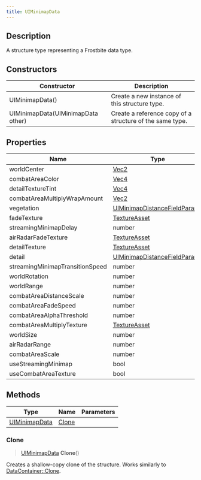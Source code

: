 ```yaml
---
title: UIMinimapData
---
```

## Description

A structure type representing a Frostbite data type.

## Constructors

| Constructor                        | Description                                              |
| ---------------------------------- | -------------------------------------------------------- |
| UIMinimapData()                    | Create a new instance of this structure type.            |
| UIMinimapData(UIMinimapData other) | Create a reference copy of a structure of the same type. |

## Properties

| Name                            | Type                                                         | Description |
| ------------------------------- | ------------------------------------------------------------ | ----------- |
| worldCenter                     | [Vec2](/vext/ref/shared/class/vec2)                            |             |
| combatAreaColor                 | [Vec4](/vext/ref/shared/class/vec4)                            |             |
| detailTextureTint               | [Vec4](/vext/ref/shared/class/vec4)                            |             |
| combatAreaMultiplyWrapAmount    | [Vec2](/vext/ref/shared/class/vec2)                            |             |
| vegetation                      | [UIMinimapDistanceFieldParams](/vext/ref/fb/uiminimapdistancefieldparams/) |             |
| fadeTexture                     | [TextureAsset](/vext/ref/fb/textureasset/)                                 |             |
| streamingMinimapDelay           | number                                                       |             |
| airRadarFadeTexture             | [TextureAsset](/vext/ref/fb/textureasset/)                                 |             |
| detailTexture                   | [TextureAsset](/vext/ref/fb/textureasset/)                                 |             |
| detail                          | [UIMinimapDistanceFieldParams](/vext/ref/fb/uiminimapdistancefieldparams/) |             |
| streamingMinimapTransitionSpeed | number                                                       |             |
| worldRotation                   | number                                                       |             |
| worldRange                      | number                                                       |             |
| combatAreaDistanceScale         | number                                                       |             |
| combatAreaFadeSpeed             | number                                                       |             |
| combatAreaAlphaThreshold        | number                                                       |             |
| combatAreaMultiplyTexture       | [TextureAsset](/vext/ref/fb/textureasset/)                                 |             |
| worldSize                       | number                                                       |             |
| airRadarRange                   | number                                                       |             |
| combatAreaScale                 | number                                                       |             |
| useStreamingMinimap             | bool                                                         |             |
| useCombatAreaTexture            | bool                                                         |             |

## Methods

| Type                           | Name            | Parameters |
| ------------------------------ | --------------- | ---------- |
| [UIMinimapData](/vext/ref/fb/uiminimapdata/) | [Clone](#clone) |            |

### Clone

> [UIMinimapData](/vext/ref/fb/uiminimapdata/) **Clone**()

Creates a shallow-copy clone of the structure. Works similarly to [DataContainer::Clone](/vext/ref/shared/class/datacontainer#clone).
